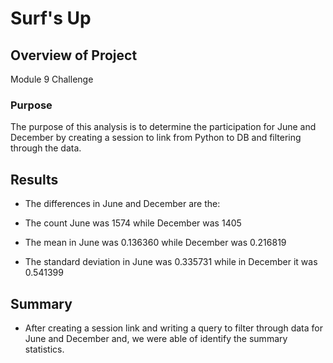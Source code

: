 # Surf's Up

## Overview of Project
Module 9 Challenge

### Purpose
The purpose of this analysis is to determine the participation for June and December by creating a session to link from
Python to DB and filtering through the data.

## Results
- The differences in June and December are the:

- The count June was 1574 while December was 1405

- The mean in June was 0.136360 while December was 0.216819

- The standard deviation in June was 0.335731 while in December it was 0.541399

## Summary
- After creating a session link and writing a query to filter through data for June and December and, we were able of
identify the summary statistics.

